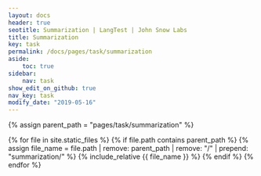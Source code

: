 ```yaml
---
layout: docs
header: true
seotitle: Summarization | LangTest | John Snow Labs
title: Summarization
key: task
permalink: /docs/pages/task/summarization
aside:
    toc: true
sidebar:
    nav: task
show_edit_on_github: true
nav_key: task
modify_date: "2019-05-16"
---
```


<div class="main-docs" markdown="1">

{% assign parent_path = "pages/task/summarization" %}

{% for file in site.static_files %}
    {% if file.path contains parent_path %}
        {% assign file_name = file.path | remove:  parent_path | remove:  "/" | prepend: "summarization/" %}
        {% include_relative {{ file_name }} %}
    {% endif %}
{% endfor %}

</div>